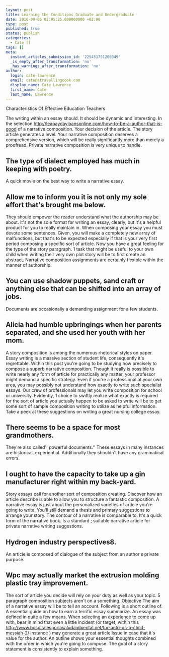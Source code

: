 ```yaml
---
layout: post
title: Learning the Conditions Graduate and Undergraduate
date: 2016-09-06 02:05:25.000000000 +02:00
type: post
published: true
status: publish
categories:
  - Cate []
tags: []
meta:
  instant_articles_submission_id: '225451751200349'
  _is_empty_after_transformation: 'no'
  _has_warnings_after_transformation: 'no'
author:
  login: cate-lawrence
  email: cate@atravellingcook.com
  display_name: Cate Lawrence
  first_name: Cate
  last_name: Lawrence
---
```

Characteristics Of Effective Education Teachers

The writing within an essay should. It should be dynamic and
interesting. In the selection
http://leapaydayloansonline.com/how-to-be-a-author-that-is-good of a
narrative composition. Your decision of the article. The story article
generates a level. Your narrative composition deserves a comprehensive
version, which will be really significantly more than merely a
proofread. Private narrative composition is very unique to handle.

The type of dialect employed has much in keeping with poetry.
-------------------------------------------------------------

A quick movie on the best way to write a narrative essay.

Allow me to inform you it is not only my sole effort that's brought me below.
-----------------------------------------------------------------------------

They should empower the reader understand what the authorship may be
about. It's not the sole format for writing an essay, clearly, but it's
a helpful product for you to really maintain in. When composing your
essay you must devote some sentences. Given, you will make a completely
new array of malfunctions, but that's to be expected especially if that
is your very first period composing a specific sort of article. Now you
have a great feeling for the type of the story paragraph. 1 task that
might be useful to your own child when writing their very own plot story
will be to first create an abstract. Narrative composition assignments
are certainly flexible within the manner of authorship.

You can use shadow puppets, sand craft or anything else that can be shifted into an array of jobs.
--------------------------------------------------------------------------------------------------

Documents are occasionally a demanding assignment for a few students.

Alicia had humble upbringings when her parents separated, and she used her youth with her mom.
----------------------------------------------------------------------------------------------

A story composition is among the numerous rhetorical styles on paper.
Essay writing is a massive section of student life, consequently it's
regrettable. Within this post you're going to be studying how precisely
to compose a superb narrative composition. Though it really is possible
to write nearly any form of article for practically any matter, your
professor might demand a specific strategy. Even if you're a
professional at your own area, you may possibly not understand how
exactly to write such specialist essays. Our crew of professionals may
let you write composition for school or university. Evidently, 1 choice
to swiftly realize what exactly is required for the sort of article you
actually happen to be asked to write will be to get some sort of sample
composition writing to utilize as helpful information. Take a peek at
these suggestions on writing a great nursing college essay.

There seems to be a space for most grandmothers.
------------------------------------------------

They're also called'' powerful documents.'' These essays in many
instances are historical, experiential. Additionally they shouldn't have
any grammatical errors.

I ought to have the capacity to take up a gin manufacturer right within my back-yard.
-------------------------------------------------------------------------------------

Story essays call for another sort of composition creating. Discover how
an article describe is able to allow you to structure a fantastic
composition. A narrative essay is just about the personalized varieties
of article you're going to write. You'll still demand a thesis and
primary suggestions to arrange your story. The contour of a narrative is
comparable to. It's a quick form of the narrative book. Is a standard ;
suitable narrative article for private narrative writing suggestions.

Hydrogen industry perspectives8.
--------------------------------

An article is composed of dialogue of the subject from an author s
private purpose.

Wpc may actually market the extrusion molding plastic tray improvement.
-----------------------------------------------------------------------

The sort of article you decide will rely on your duty as well as your
topic. 5 paragraph composition subjects aren't on a something. Objective
The aim of a narrative essay will be to tell an account. Following is a
short outline of. A essential guide on how to earn a terrific essay
summarize. An essay was defined in quite a few means. When selecting an
experience to come up with, bear in mind that even a little incident (or
target, within this
http://www.hospitalesporlasaludambiental.net/for-unto-us-a-child-messiah-2/
instance ) may generate a great article issue in case that it's value
for the author. An outline shows your essential thoughts combined with
the order in which you're going to compose. The goal of a story
statement is consistently to explain something.
